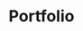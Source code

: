 ---
layout: layouts/about.njk
title: Portfolio
# permalink: /ee/lala/
eleventyNavigation:
  key: Portfolio
  order: 2
---